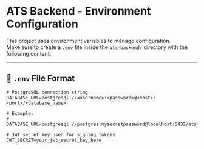 # ATS Backend - Environment Configuration

This project uses environment variables to manage configuration.  
Make sure to create a `.env` file inside the `ats-backend/` directory with the following content:

---

## 📄 `.env` File Format

```env
# PostgreSQL connection string
DATABASE_URL=postgresql://<username>:<password>@<host>:<port>/<database_name>

# Example:
# DATABASE_URL=postgresql://postgres:mysecretpassword@localhost:5432/ats_db

# JWT secret key used for signing tokens
JWT_SECRET=your_jwt_secret_key_here
